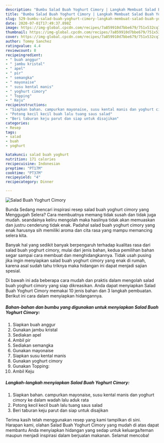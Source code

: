 ```yaml
---
description: "Bumbu Salad Buah Yoghurt Cimory | Langkah Membuat Salad Buah Yoghurt Cimory Yang Enak Dan Mudah"
title: "Bumbu Salad Buah Yoghurt Cimory | Langkah Membuat Salad Buah Yoghurt Cimory Yang Enak Dan Mudah"
slug: 529-bumbu-salad-buah-yoghurt-cimory-langkah-membuat-salad-buah-yoghurt-cimory-yang-enak-dan-mudah
date: 2020-07-01T17:49:37.898Z
image: https://img-global.cpcdn.com/recipes/7a859910d7bbe679/751x532cq70/salad-buah-yoghurt-cimory-foto-resep-utama.jpg
thumbnail: https://img-global.cpcdn.com/recipes/7a859910d7bbe679/751x532cq70/salad-buah-yoghurt-cimory-foto-resep-utama.jpg
cover: https://img-global.cpcdn.com/recipes/7a859910d7bbe679/751x532cq70/salad-buah-yoghurt-cimory-foto-resep-utama.jpg
author: Tommy Sanchez
ratingvalue: 4.4
reviewcount: 8
recipeingredient:
- " buah anggur"
- " jambu kristal"
- " apel"
- " pir"
- " semangka"
- " mayonaise"
- " susu kental manis"
- " yoghurt cimory"
- " Topping"
- " Keju"
recipeinstructions:
- "Siapkan bahan. campurkan mayonaise, susu kental manis dan yoghurt cimory ke dalam wadah lalu aduk rata"
- "Potong kecil kecil buah lalu tuang saus salad"
- "Beri taburan keju parut dan siap untuk disajikan"
categories:
- Resep
tags:
- salad
- buah
- yoghurt

katakunci: salad buah yoghurt 
nutrition: 171 calories
recipecuisine: Indonesian
preptime: "PT17M"
cooktime: "PT37M"
recipeyield: "4"
recipecategory: Dinner

---
```



![Salad Buah Yoghurt Cimory](https://img-global.cpcdn.com/recipes/7a859910d7bbe679/751x532cq70/salad-buah-yoghurt-cimory-foto-resep-utama.jpg)

Bunda Sedang mencari inspirasi resep salad buah yoghurt cimory yang Menggugah Selera? Cara membuatnya memang tidak susah dan tidak juga mudah. seandainya keliru mengolah maka hasilnya tidak akan memuaskan dan justru cenderung tidak enak. Padahal salad buah yoghurt cimory yang enak harusnya sih memiliki aroma dan cita rasa yang mampu memancing selera kita.



Banyak hal yang sedikit banyak berpengaruh terhadap kualitas rasa dari salad buah yoghurt cimory, mulai dari jenis bahan, kedua pemilihan bahan segar sampai cara membuat dan menghidangkannya. Tidak usah pusing jika ingin menyiapkan salad buah yoghurt cimory yang enak di rumah, karena asal sudah tahu triknya maka hidangan ini dapat menjadi sajian spesial.


Di bawah ini ada beberapa cara mudah dan praktis dalam mengolah salad buah yoghurt cimory yang siap dikreasikan. Anda dapat menyiapkan Salad Buah Yoghurt Cimory memakai 10 jenis bahan dan 3 langkah pembuatan. Berikut ini cara dalam menyiapkan hidangannya.

<!--inarticleads1-->

##### Bahan-bahan dan bumbu yang digunakan untuk menyiapkan Salad Buah Yoghurt Cimory:

1. Siapkan  buah anggur
1. Gunakan  jambu kristal
1. Sediakan  apel
1. Ambil  pir
1. Sediakan  semangka
1. Gunakan  mayonaise
1. Siapkan  susu kental manis
1. Gunakan  yoghurt cimory
1. Gunakan  Topping:
1. Ambil  Keju




<!--inarticleads2-->

##### Langkah-langkah menyiapkan Salad Buah Yoghurt Cimory:

1. Siapkan bahan. campurkan mayonaise, susu kental manis dan yoghurt cimory ke dalam wadah lalu aduk rata
1. Potong kecil kecil buah lalu tuang saus salad
1. Beri taburan keju parut dan siap untuk disajikan




Terima kasih telah menggunakan resep yang kami tampilkan di sini. Harapan kami, olahan Salad Buah Yoghurt Cimory yang mudah di atas dapat membantu Anda menyiapkan hidangan yang sedap untuk keluarga/teman maupun menjadi inspirasi dalam berjualan makanan. Selamat mencoba!
